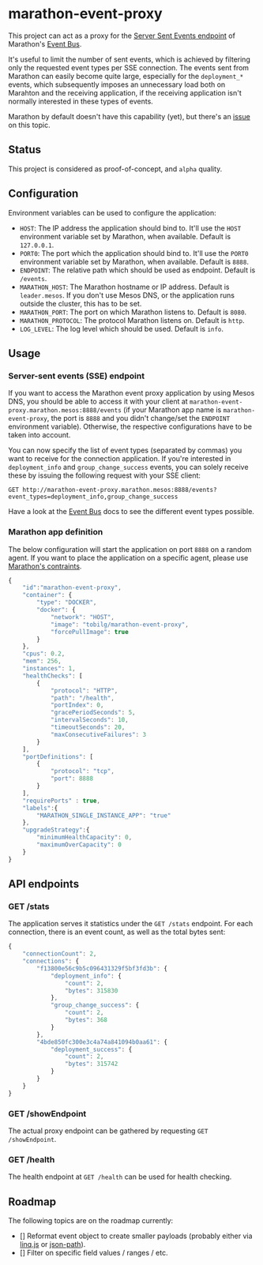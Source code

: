 # marathon-event-proxy

This project can act as a proxy for the [Server Sent Events endpoint](https://mesosphere.github.io/marathon/docs/generated/api.html#v2_events_get) of Marathon's [Event Bus](https://mesosphere.github.io/marathon/docs/event-bus.html).
  
It's useful to limit the number of sent events, which is achieved by filtering only the requested event types per SSE connection. The events sent from Marathon can easily become quite large, especially for the `deployment_*` events, which subsequently imposes an unnecessary load both on Marahton and the receiving application, if the receiving application isn't normally interested in these types of events. 

Marathon by default doesn't have this capability (yet), but there's an [issue](https://github.com/mesosphere/marathon/issues/4637) on this topic. 

## Status

This project is considered as proof-of-concept, and `alpha` quality. 

## Configuration

Environment variables can be used to configure the application:

* `HOST`: The IP address the application should bind to. It'll use the `HOST` environment variable set by Marathon, when available. Default is `127.0.0.1`. 
* `PORT0`: The port which the application should bind to. It'll use the `PORT0` environment variable set by Marathon, when available. Default is `8888`.
* `ENDPOINT`: The relative path which should be used as endpoint. Default is `/events`. 
* `MARATHON_HOST`: The Marathon hostname or IP address. Default is `leader.mesos`. If you don't use Mesos DNS, or the application runs outside the cluster, this has to be set.
* `MARATHON_PORT`: The port on which Marathon listens to. Default is `8080`.
* `MARATHON_PROTOCOL`: The protocol Marathon listens on. Default is `http`. 
* `LOG_LEVEL`: The log level which should be used. Default is `info`.

## Usage

### Server-sent events (SSE) endpoint

If you want to access the Marathon event proxy application by using Mesos DNS, you should be able to access it with your client at `marathon-event-proxy.marathon.mesos:8888/events` (if your Marathon app name is `marathon-event-proxy`, the port is `8888` and you didn't change/set the `ENDPOINT` environment variable). Otherwise, the respective configurations have to be taken into account.

You can now specify the list of event types (separated by commas) you want to receive for the connection application. If you're interested in `deployment_info` and `group_change_success` events, you can solely receive these by issuing the following request with your SSE client:

    GET http://marathon-event-proxy.marathon.mesos:8888/events?event_types=deployment_info,group_change_success

Have a look at the [Event Bus](https://mesosphere.github.io/marathon/docs/event-bus.html) docs to see the different event types possible.

### Marathon app definition

The below configuration will start the application on port `8888` on a random agent. If you want to place the application on a specific agent, please use [Marathon's contraints](https://mesosphere.github.io/marathon/docs/constraints.html).

```javascript
{
    "id":"marathon-event-proxy",
    "container": {
        "type": "DOCKER",
        "docker": {
            "network": "HOST",
            "image": "tobilg/marathon-event-proxy",
            "forcePullImage": true
        }
    },
    "cpus": 0.2,
    "mem": 256,
    "instances": 1,
    "healthChecks": [
        {
            "protocol": "HTTP",
            "path": "/health",
            "portIndex": 0,
            "gracePeriodSeconds": 5,
            "intervalSeconds": 10,
            "timeoutSeconds": 20,
            "maxConsecutiveFailures": 3
        }
    ],
    "portDefinitions": [
        {
            "protocol": "tcp",
            "port": 8888
        }
    ],
    "requirePorts" : true,
    "labels":{
        "MARATHON_SINGLE_INSTANCE_APP": "true"
    },
    "upgradeStrategy":{
        "minimumHealthCapacity": 0,
        "maximumOverCapacity": 0
    }
}
```

## API endpoints

### GET /stats

The application serves it statistics under the `GET /stats` endpoint. For each connection, there is an event count, as well as the total bytes sent:

```javascript
{
	"connectionCount": 2,
	"connections": {
		"f13800e56c9b5c096431329f5bf3fd3b": {
			"deployment_info": {
				"count": 2,
				"bytes": 315830
			},
			"group_change_success": {
				"count": 2,
				"bytes": 368
			}
		},
		"4bde850fc300e3c4a74a841094b0aa61": {
			"deployment_success": {
				"count": 2,
				"bytes": 315742
			}
		}
	}
}
```

### GET /showEndpoint

The actual proxy endpoint can be gathered by requesting `GET /showEndpoint`. 

### GET /health

The health endpoint at `GET /health` can be used for health checking.

## Roadmap

The following topics are on the roadmap currently:

* [] Reformat event object to create smaller payloads (probably either via [linq.js](https://www.npmjs.com/package/linq) or [json-path](https://www.npmjs.com/package/json-path)).
* [] Filter on specific field values / ranges / etc.